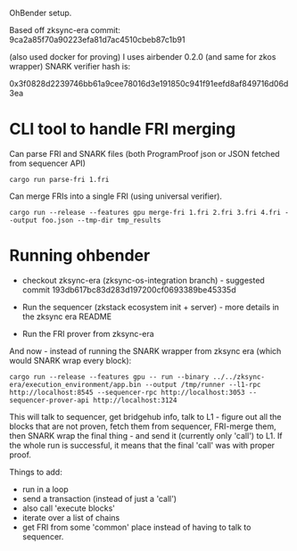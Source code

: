 OhBender setup.

Based off zksync-era commit: 9ca2a85f70a90223efa81d7ac4510cbeb87c1b91

(also used docker for proving)
I uses airbender 0.2.0 (and same for zkos wrapper)
SNARK verifier hash is:

0x3f0828d2239746bb61a9cee78016d3e191850c941f91eefd8af849716d06d3ea


# CLI tool to handle FRI merging


Can parse FRI and SNARK files (both ProgramProof json or JSON fetched from sequencer API)
```shell
cargo run parse-fri 1.fri
```

Can merge FRIs into a single FRI (using universal verifier).

```shell
cargo run --release --features gpu merge-fri 1.fri 2.fri 3.fri 4.fri --output foo.json --tmp-dir tmp_results
```


# Running ohbender

* checkout zksync-era (zksync-os-integration branch)  - suggested commit 193db617bc83d283d197200cf0693389be45335d

* Run the sequencer (zkstack ecosystem init + server) - more details in the zksync era README

* Run the FRI prover from zksync-era

And now - instead of running the SNARK wrapper from zksync era (which would SNARK wrap every block):

```shell
cargo run --release --features gpu -- run --binary ../../zksync-era/execution_environment/app.bin --output /tmp/runner --l1-rpc http://localhost:8545 --sequencer-rpc http://localhost:3053 --sequencer-prover-api http://localhost:3124
```

This will talk to sequencer, get bridgehub info, talk to L1 - figure out all the blocks that are not proven, fetch them from sequencer, FRI-merge them,
then SNARK wrap the final thing - and send it (currently only 'call') to L1.
If the whole run is successful, it means that the final 'call' was with proper proof.

Things to add:
* run in a loop
* send a transaction (instead of just a 'call')
* also call 'execute blocks'
* iterate over a list of chains
* get FRI from some 'common' place instead of having to talk to sequencer.